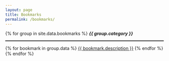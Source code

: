 ```yaml
---
layout: page
title: Bookmarks
permalink: /bookmarks/
---
```


<div style="word-break:break-all;">
{% for group in site.data.bookmarks %}
    <span style="font-style: italic; font-weight: bold;">{{ group.category }}</span>
    <hr style="border-top: dotted 1px;" />
    {% for bookmark in group.data %}
    <a href="{{ bookmark.link }}" target="_blank">{{ bookmark.description }}</a>
    {% endfor %}
    <br>
{% endfor %}
</div>
